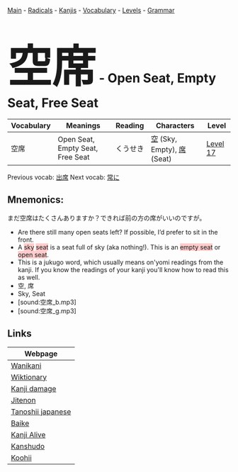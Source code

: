 <style> bigfont {font-size: 100px}</style>
[Main](../README.md) -
[Radicals](../radicals.md) -
[Kanjis](../kanjis.md) -
[Vocabulary](../vocabulary.md) -
[Levels](../levels.md) -
[Grammar](../grammar.md)
# <bigfont> 空席</bigfont> - Open Seat, Empty Seat, Free Seat 

| Vocabulary | Meanings | Reading | Characters | Level |
| --- | --- | --- | --- | --- |
| 空席 | Open Seat, Empty Seat, Free Seat | くうせき |  [空](../kanjis/空.md) (Sky, Empty), [席](../kanjis/席.md) (Seat) | [Level 17](../levels/wk_level17.md) |

Previous vocab: [出席](出席.md) Next vocab: [常に](常に.md) 

## Mnemonics:
まだ空席はたくさんありますか？できれば前の方の席がいいのですが。
* Are there still many open seats left? If possible, I’d prefer to sit in the front.
* A <span style="background-color:#ffcccb"> sky</span> <span style="background-color:#ffcccb"> seat</span> is a seat full of sky (aka nothing!). This is an <span style="background-color:#ffcccb"> empty seat</span> or <span style="background-color:#ffcccb"> open seat</span>.
* This is a jukugo word, which usually means on'yomi readings from the kanji. If you know the readings of your kanji you'll know how to read this as well.
* 空, 席
* Sky, Seat
* [sound:空席_b.mp3]
* [sound:空席_g.mp3]


## Links 

| Webpage |
| --- |
| [Wanikani          ](https://www.wanikani.com/kanji/空席) |
| [Wiktionary        ](https://en.wiktionary.org/wiki/空席) |
| [Kanji damage      ](http://www.kanjidamage.com/kanji/search?utf8=✓&q=空席) |
| [Jitenon           ](https://jitenon.com/kanji/空席) |
| [Tanoshii japanese ](https://www.tanoshiijapanese.com/dictionary/kanji.cfm?k=空席) |
| [Baike             ](https://baike.baidu.com/item/空席) |
| [Kanji Alive       ](https://app.kanjialive.com/空席) |
| [Kanshudo          ](https://www.kanshudo.com/searchmn?q=空席) |
| [Koohii            ](https://kanji.koohii.com/study/kanji/空席) |
